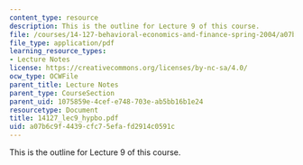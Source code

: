 ```yaml
---
content_type: resource
description: This is the outline for Lecture 9 of this course.
file: /courses/14-127-behavioral-economics-and-finance-spring-2004/a07b6c9f4439cfc75efafd2914c0591c_14127_lec9_hypbo.pdf
file_type: application/pdf
learning_resource_types:
- Lecture Notes
license: https://creativecommons.org/licenses/by-nc-sa/4.0/
ocw_type: OCWFile
parent_title: Lecture Notes
parent_type: CourseSection
parent_uid: 1075859e-4cef-e748-703e-ab5bb16b1e24
resourcetype: Document
title: 14127_lec9_hypbo.pdf
uid: a07b6c9f-4439-cfc7-5efa-fd2914c0591c
---
```

This is the outline for Lecture 9 of this course.